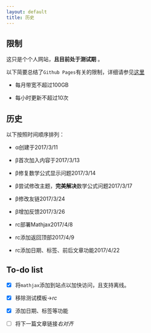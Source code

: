 ```yaml
---
layout: default
title: 历史
---
```


## 限制

这只是个个人网站，**且目前处于测试期** 。

以下简要总结了`Github Pages`有关的限制，详细请参见[这里](https://help.github.com/articles/what-is-github-pages/#usage-limits)

- 每月带宽不超过100GB

- 每小时更新不超过10次

## 历史

以下按照时间顺序排列：

- α创建于2017/3/11

- β首次加入内容于2017/3/13

- β修复数学公式显示问题2017/3/14

- β尝试修改主题，**完美解决**数学公式问题2017/3/17

- β修改友链2017/3/24

- β增加反馈2017/3/26

- rc部署Mathjax2017/4/8

- rc添加返回顶部2017/4/9

- rc添加日期、标签、前后文章功能2017/4/22


## To-do list

- [x] 将`mathjax`添加到站点以加快访问，且支持离线。

- [x] 移除测试模板->*rc*

- [x] 添加日期、标签等功能

- [ ] 将下一篇文章链接*右对齐*

